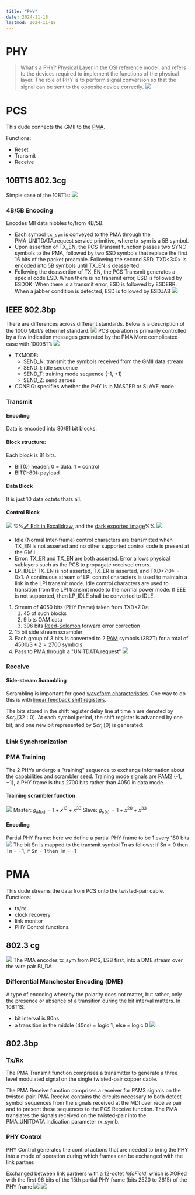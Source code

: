 ```yaml
---
title: "PHY"
date: 2024-11-18
lastmod: 2024-11-18
---
```

# PHY
> What's a PHY?
> Physical Layer in the OSI reference model, and refers to the devices required to implement the functions of the physical layer. The role of PHY is to perform signal conversion so that the signal can be sent to the opposite device correctly.
![](Pics/Pasted%20image%2020241210133151.png)
# PCS
This dude connects the GMII to the [PMA](#PMA). 

Functions:
- Reset
- Transmit
- Receive
## 10BT1S 802.3cg
Simple case of the 10BT1s:
![](Pics/Pasted%20image%2020241210135051.png)
### 4B/5B Encoding
Encodes MII data nibbles to/from 4B/5B. 
- Each symbol `tx_sym` is conveyed to the PMA through the PMA_UNITDATA.request service primitive, where tx_sym is a 5B symbol.
- Upon assertion of TX_EN, the PCS Transmit function passes two SYNC symbols to the PMA, followed by two SSD symbols that replace the first 16 bits of the packet preamble. Following the second SSD, TXD<3:0> is encoded into 5B symbols  until TX_EN is deasserted.
- Following the deassertion of TX_EN, the PCS Transmit generates a special code ESD. When there is no transmit error, ESD is followed by ESDOK. When there is a transmit error, ESD is followed by ESDERR. When a jabber condition is detected, ESD is followed by ESDJAB
![](Pics/Pasted%20image%2020241210140003.png)
## IEEE 802.3bp
There are differences across different standards. Below is a description of the 1000 Mbit/s ethernet standard.
![](Pics/Pasted%20image%2020241111164216.png)
PCS operation is primarily controlled by a few  indication messages generated by the PMA
More complicated case with 1000BT1:
![](Pics/Pasted%20image%2020240918125705.png)
- TXMODE:
	- SEND_N: transmit the symbols received from the GMII data stream
	- SEND_I: idle sequence
	- SEND_T: training mode sequence {-1, +1}
	- SEND_Z: send zeroes
- CONFIG: specifies whether the PHY is in MASTER or SLAVE mode
### Transmit
#### Encoding
Data is encoded into 80/81 bit blocks. 
#### Block structure:
Each block is 81 bits.
- BIT(0) header: 0 = data. 1 = control
- BIT(1-80): payload
#### Data Block
It is just 10 data octets thats all.
#### Control Block
![](Pics/802.3%202024-11-11%2016.29.15.excalidraw.svg)
%%[🖋 Edit in Excalidraw](Pics/802.3%202024-11-11%2016.29.15.excalidraw.md), and the [dark exported image](Pics/802.3%202024-11-11%2016.29.15.excalidraw.dark.svg)%%
![](Pics/Pasted%20image%2020241111163743.png)
- Idle (Normal Inter-frame) control characters are transmitted when TX_EN is not asserted and no other supported control code is present at the GMII
- Error: TX_ER and TX_EN are both asserted. Error allows physical sublayers such as the PCS to propagate received errors.
- LP_IDLE: TX_EN is not asserted, TX_ER is asserted, and TXD<7:0> = 0x1. A continuous stream of LPI control characters is used to maintain a link in the LPI transmit mode. Idle control characters are used to transition from the LPI transmit mode to the normal power mode. If EEE is not supported, then LP_IDLE shall be converted to IDLE.

1. Stream of 4050 bits (PHY Frame) taken from TXD<7:0>:
	1. 45 of such blocks
	2. 9 bits OAM data
	3. 396 bits [Reed-Solomon](Reed-Solomon) forward error correction
2. 15 bit side stream scrambler
3. Each group of 3 bits is converted to 2 [PAM](Notes/PAM.md) symbols (3B2T) for a total of $4500/3*2 = 2700$ symbols
4. Pass to PMA through a "UNITDATA.request"
![](Pics/Pasted%20image%2020240923160903.png)
### Receive
#### Side-stream Scrambling
Scrambling is important for good [waveform characteristics](Notes/PAM.md#Waveform). One way to do this is with [linear feedback shift registers](https://en.wikipedia.org/wiki/Linear-feedback_shift_register).

The bits stored in the shift register delay line at time n are denoted by $Scr_n[32:0]$. At each symbol period, the shift register is advanced by one bit, and one new bit represented by $Scr_n[0]$ is generated:
### Link Synchronization
### PMA Training
The 2 PHYs undergo a "training" sequence to exchange information about the capabilities and scrambler seed. Training mode signals are PAM2 {-1, +1}, a PHY frame is thus 2700 bits rather than 4050 in data mode.
#### Training scrambler function
![](Pics/Pasted%20image%2020240924133115.png)
Master: $g_{M(x)}=1+x^{13}+x^{33}$
Slave: $g_{s(x)} = 1+x^{20}+x^{33}$
#### Encoding
Partial PHY Frame: here we define a partial PHY frame to be 1 every 180 bits
![](Pics/Pasted%20image%2020240924140839.png)
The bit Sn is mapped to the transmit symbol Tn as follows: if Sn = 0 then Tn = +1, if Sn = 1 then Tn = –1
# PMA
This dude streams the data from PCS onto the twisted-pair cable. 
Functions:
- tx/rx
- clock recovery
- link monitor 
- PHY Control functions.
## 802.3 cg
![](Pics/Pasted%20image%2020241210133733.png)
The PMA encodes tx_sym from PCS, LSB first, into a DME stream over the wire pair BI_DA
### Differential Manchester Encoding (DME)
A type of encoding whereby the polarity does not matter, but rather, only the presence or absence of a transition during the bit interval matters.
In 10BT1S:
- bit interval is 80ns
- a transition in the middle (40ns) = logic 1, else = logic 0
![](Pics/Pasted%20image%2020241210141716.png)
## 802.3bp
### Tx/Rx
The PMA Transmit function comprises a transmitter to generate a three level modulated signal on the single twisted-pair copper cable.

The PMA Receive function comprises a receiver for PAM3 signals on the twisted-pair. PMA Receive contains the circuits necessary to both detect symbol sequences from the signals received at the MDI over receive pair and to present these sequences to the PCS Receive function. The PMA translates the signals received on the twisted-pair into the PMA_UNITDATA.indication parameter rx_symb.
### PHY Control
PHY Control generates the control actions that are needed to bring the PHY into a mode of operation during which frames can be exchanged with the link partner.

Exchanged between link partners with a 12-octet *InfoField*, which is XORed with the first 96 bits of the 15th partial PHY frame (bits 2520 to 2615) of the PHY frame
![](Pics/Pasted%20image%2020240924142521.png)
![](Pics/Pasted%20image%2020240924142538.png)
